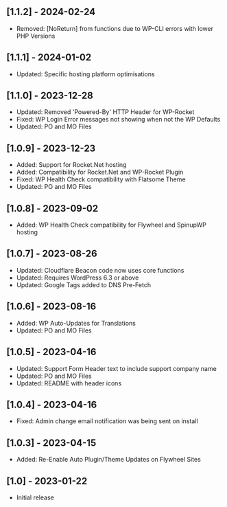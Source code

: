 ## [1.1.2] - 2024-02-24
- Removed: [NoReturn] from functions due to WP-CLI errors with lower PHP Versions

## [1.1.1] - 2024-01-02
- Updated: Specific hosting platform optimisations

## [1.1.0] - 2023-12-28
- Updated: Removed 'Powered-By' HTTP Header for WP-Rocket
- Fixed: WP Login Error messages not showing when not the WP Defaults
- Updated: PO and MO Files

## [1.0.9] - 2023-12-23
- Added: Support for Rocket.Net hosting
- Added: Compatibility for Rocket.Net and WP-Rocket Plugin
- Fixed: WP Health Check compatibility with Flatsome Theme
- Updated: PO and MO Files

## [1.0.8] - 2023-09-02
- Added: WP Health Check compatibility for Flywheel and SpinupWP hosting

## [1.0.7] - 2023-08-26
- Updated: Cloudflare Beacon code now uses core functions
- Updated: Requires WordPress 6.3 or above
- Updated: Google Tags added to DNS Pre-Fetch

## [1.0.6] - 2023-08-16
- Added: WP Auto-Updates for Translations
- Updated: PO and MO Files

## [1.0.5] - 2023-04-16
- Updated: Support Form Header text to include support company name
- Updated: PO and MO Files
- Updated: README with header icons

## [1.0.4] - 2023-04-16
- Fixed: Admin change email notification was being sent on install

## [1.0.3] - 2023-04-15
- Added: Re-Enable Auto Plugin/Theme Updates on Flywheel Sites

## [1.0] - 2023-01-22
- Initial release
